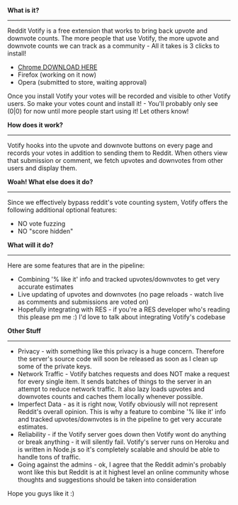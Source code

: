 **What is it?**
______
Reddit Votify is a free extension that works to bring back upvote and downvote counts. The more people that use Votify, the more upvote and downvote counts we can track as a community - All it takes is 3 clicks to install!

* [Chrome DOWNLOAD HERE](https://chrome.google.com/webstore/detail/reddit-votify/bbpkagenmpdclgfmaapobkjoglngfdca?hl=en&gl=US)
* Firefox (working on it now)
* Opera (submitted to store, waiting approval)


Once you install Votify your votes will be recorded and visible to other Votify users. So make your votes count and install it! - You'll probably only see (0|0) for now until more people start using it! Let others know!

**How does it work?**
____
Votify hooks into the upvote and downvote buttons on every page and records your votes in addition to sending them to Reddit. When others view that submission or comment, we fetch upvotes and downvotes from other users and display them.

**Woah! What else does it do?**
____
Since we effectively bypass reddit's vote counting system, Votify offers the following additional optional features:

* NO vote fuzzing
* NO "score hidden"
 
**What will it do?**
____
Here are some features that are in the pipeline:

* Combining '% like it' info and tracked upvotes/downvotes to get very accurate estimates
* Live updating of upvotes and downvotes (no page reloads - watch live as comments and submissions are voted on)
* Hopefully integrating with RES - if you're a RES developer who's reading this please pm me :) I'd love to talk about integrating Votify's codebase

**Other Stuff**
____
* Privacy - with something like this privacy is a huge concern. Therefore the server's source code will soon be released as soon as I clean up some of the private keys.
* Network Traffic - Votify batches requests and does NOT make a request for every single item. It sends batches of things to the server in an attempt to reduce network traffic. It also lazy loads upvotes and downvotes counts and caches them locally whenever possible.
* Imperfect Data - as it is right now, Votify obviously will not represent Reddit's overall opinion. This is why a feature to combine '% like it' info and tracked upvotes/downvotes is in the pipeline to get very accurate estimates.
* Reliability - if the Votify server goes down then Votify wont do anything or break anything - it will silently fail. Votify's server runs on Heroku and is written in Node.js so it's completely scalable and should be able to handle tons of traffic.
* Going against the admins - ok, I agree that the Reddit admin's probably wont like this but Reddit is at it highest level an online community whose thoughts and suggestions should be taken into consideration

Hope you guys like it :)

